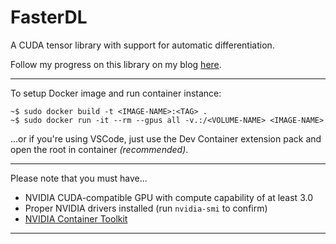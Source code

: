 # FasterDL
A CUDA tensor library with support for automatic differentiation.

Follow my progress on this library on my blog [here]().

---

To setup Docker image and run container instance:
```
~$ sudo docker build -t <IMAGE-NAME>:<TAG> .
~$ sudo docker run -it --rm --gpus all -v.:/<VOLUME-NAME> <IMAGE-NAME>
```
...or if you're using VSCode, just use the Dev Container extension pack and open the root in container *(recommended)*.

---

Please note that you must have...
- NVIDIA CUDA-compatible GPU with compute capability of at least 3.0
- Proper NVIDIA drivers installed (run `nvidia-smi` to confirm)
- [NVIDIA Container Toolkit](https://docs.nvidia.com/datacenter/cloud-native/container-toolkit/1.14.1/index.html)

---
